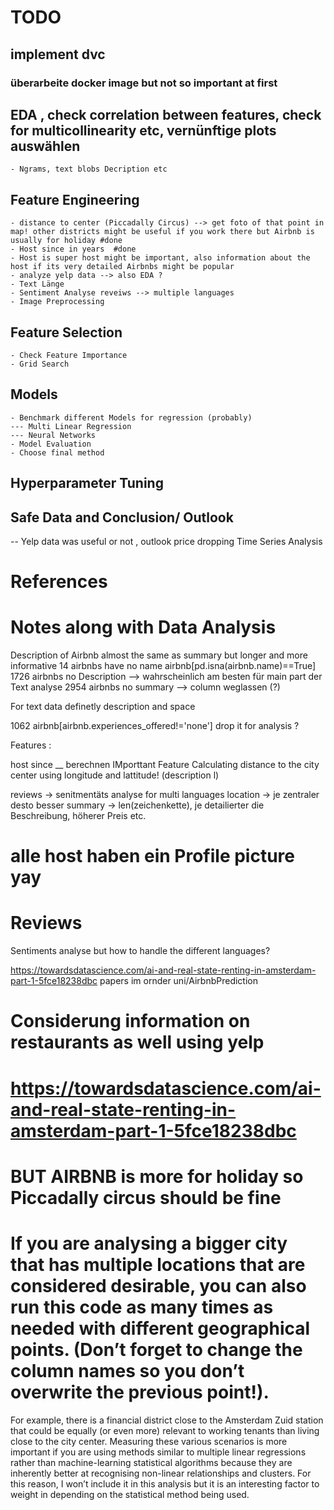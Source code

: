 # TODO
## implement dvc
### überarbeite docker image but not so important at first 
## EDA , check correlation between features, check for multicollinearity etc, vernünftige plots auswählen
    - Ngrams, text blobs Decription etc
## Feature Engineering
    - distance to center (Piccadally Circus) --> get foto of that point in map! other districts might be useful if you work there but Airbnb is usually for holiday #done
    - Host since in years  #done
    - Host is super host might be important, also information about the host if its very detailed Airbnbs might be popular
    - analyze yelp data --> also EDA ? 
    - Text Länge 
    - Sentiment Analyse reveiws --> multiple languages
    - Image Preprocessing 
## Feature Selection
    - Check Feature Importance 
    - Grid Search 
## Models
    - Benchmark different Models for regression (probably)
    --- Multi Linear Regression 
    --- Neural Networks 
    - Model Evaluation
    - Choose final method
## Hyperparameter Tuning

## Safe Data and Conclusion/ Outlook 
  -- Yelp data was useful or not , outlook price dropping Time Series Analysis 

# References


# Notes along with Data Analysis
Description of Airbnb almost the same as summary but longer and more informative
14 airbnbs have no name airbnb[pd.isna(airbnb.name)==True]
1726 airbnbs no Description --> wahrscheinlich am besten für main part der Text analyse
2954 airbnbs no summary --> column weglassen (?)

For text data definetly description and space

1062 airbnb[airbnb.experiences_offered!='none'] drop it for analysis ?

Features : 

host since __ berechnen 
IMporttant Feature Calculating distance to the city center using longitude and lattitude!
(description l)

reviews -> senitmentäts analyse for multi languages
location -> je zentraler desto besser
summary -> len(zeichenkette), je detailierter die Beschreibung, höherer Preis etc.


# alle host haben ein Profile picture yay

# Reviews
Sentiments analyse but how to handle the different languages?

https://towardsdatascience.com/ai-and-real-state-renting-in-amsterdam-part-1-5fce18238dbc
papers im ornder uni/AirbnbPrediction
# Considerung information on restaurants as well using yelp
# https://towardsdatascience.com/ai-and-real-state-renting-in-amsterdam-part-1-5fce18238dbc




# BUT AIRBNB is more for holiday so Piccadally circus should be fine
# If you are analysing a bigger city that has multiple locations that are considered desirable, you can also run this code as many times as needed with different geographical points. (Don’t forget to change the column names so you don’t overwrite the previous point!).
For example, there is a financial district close to the Amsterdam Zuid station that could be equally (or even more) relevant to working tenants than living close to the city center. Measuring these various scenarios is more important if you are using methods similar to multiple linear regressions rather than machine-learning statistical algorithms because they are inherently better at recognising non-linear relationships and clusters. For this reason, I won’t include it in this analysis but it is an interesting factor to weight in depending on the statistical method being used.


